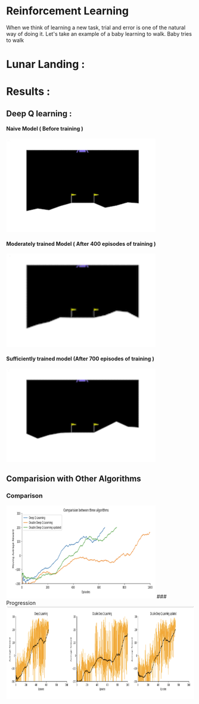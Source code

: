 # Reinforcement Learning 

When we think of learning a new task, trial and error is one of the natural way of doing it. Let's take an example of a baby learning to walk. Baby tries to walk 







# Lunar Landing : 









# Results : 


## Deep Q learning : 

#### Naive Model ( Before training )
<img src="/images/naive.gif" width="400" height="250"/>

#### Moderately trained Model ( After 400 episodes of training )
<img src="/images/intermediate.gif" width="400" height="250"/>



#### Sufficiently trained model (After 700 episodes of training )
<img src="/images/trained_dqn.gif" width="400" height="250"/>



## Comparision with Other Algorithms 
### Comparison
<img src="/images/comparison.png" width="400" height="250"/>
### Progression 
<img src="/images/progression.png" width="800" height="250"/>




